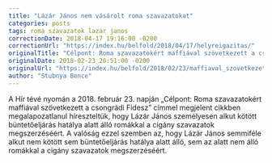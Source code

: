 ```yaml
---
title: "Lázár János nem vásárolt roma szavazatokat"
categories: posts
tags: roma szavazatok lazar janos
correctionDate: 2018-04-17 19:16:00 -0200
correctionUrl: "https://index.hu/belfold/2018/04/17/helyreigazitas/"
originalTitle: "Célpont: Roma szavazatokért maffiával szövetkezett a csongrádi Fidesz"
originalDate: 2018-02-23 20:51:00 -0200
originalUrl: "https://index.hu/belfold/2018/02/23/maffiaval_szovetkezett_a_csongradi_fidesz/"
author: "Stubnya Bence"
---
```


A Hír tévé nyomán a 2018. február 23. napján „Célpont: Roma szavazatokért maffiával szövetkezett a csongrádi Fidesz” címmel megjelent cikkben megalapozatlanul híreszteltük, hogy Lázár János személyesen alkut kötött büntetőeljárás hatálya alatt álló romákkal a cigány szavazatok megszerzéséért. A valóság ezzel szemben az, hogy Lázár János semmiféle alkut nem kötött sem büntetőeljárás hatálya alatt álló, sem az alatt nem álló romákkal a cigány szavazatok megszerzéséért.

